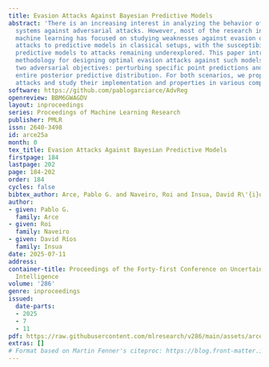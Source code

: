 ```yaml
---
title: Evasion Attacks Against Bayesian Predictive Models
abstract: 'There is an increasing interest in analyzing the behavior of machine learning
  systems against adversarial attacks. However, most of the research in adversarial
  machine learning has focused on studying weaknesses against evasion or poisoning
  attacks to predictive models in classical setups, with the susceptibility of Bayesian
  predictive models to attacks remaining underexplored. This paper introduces a general
  methodology for designing optimal evasion attacks against such models. We investigate
  two adversarial objectives: perturbing specific point predictions and altering the
  entire posterior predictive distribution. For both scenarios, we propose novel gradient-based
  attacks and study their implementation and properties in various computational setups.'
software: https://github.com/pablogarciarce/AdvReg
openreview: BBM6GWAGDV
layout: inproceedings
series: Proceedings of Machine Learning Research
publisher: PMLR
issn: 2640-3498
id: arce25a
month: 0
tex_title: Evasion Attacks Against Bayesian Predictive Models
firstpage: 184
lastpage: 202
page: 184-202
order: 184
cycles: false
bibtex_author: Arce, Pablo G. and Naveiro, Roi and Insua, David R\'{i}os
author:
- given: Pablo G.
  family: Arce
- given: Roi
  family: Naveiro
- given: David Ríos
  family: Insua
date: 2025-07-11
address:
container-title: Proceedings of the Forty-first Conference on Uncertainty in Artificial
  Intelligence
volume: '286'
genre: inproceedings
issued:
  date-parts:
  - 2025
  - 7
  - 11
pdf: https://raw.githubusercontent.com/mlresearch/v286/main/assets/arce25a/arce25a.pdf
extras: []
# Format based on Martin Fenner's citeproc: https://blog.front-matter.io/posts/citeproc-yaml-for-bibliographies/
---
```

